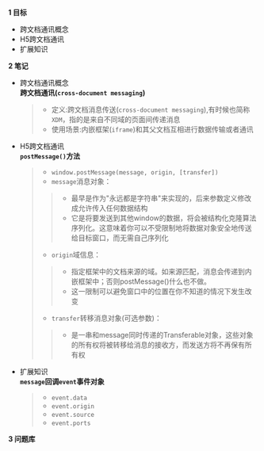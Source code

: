 **1 目标**
* 跨文档通讯概念
* H5跨文档通讯
* 扩展知识

**2 笔记**
* 跨文档通讯概念  
    **跨文档通讯(`cross-document messaging`)**
    > * 定义:跨文档消息传送(`cross-document messaging`),有时候也简称`XDM`，指的是来自不同域的页面间传递消息
    > * 使用场景:内嵌框架(`iframe`)和其父文档互相进行数据传输或者通讯

* H5跨文档通讯  
    **`postMessage()`方法**
    > * `window.postMessage(message, origin, [transfer])`  
    > * `message`消息对象：  
    >> * 最早是作为"永远都是字符串"来实现的，后来参数定义修改成允许传入任何数据结构  
    >> * 它是将要发送到其他window的数据，将会被结构化克隆算法序列化。这意味着你可以不受限制地将数据对象安全地传送给目标窗口，而无需自己序列化
    > * `origin`域信息：  
    >> * 指定框架中的文档来源的域。如来源匹配，消息会传递到内嵌框架中；否则postMessage()什么也不做。  
    >> * 这一限制可以避免窗口中的位置在你不知道的情况下发生改变  
    > * `transfer`转移消息对象(可选参数)：  
    >> * 是一串和message同时传递的Transferable对象，这些对象的所有权将被转移给消息的接收方，而发送方将不再保有所有权  

* 扩展知识  
    **`message`回调`event`事件对象**
    > * `event.data`  
    > * `event.origin`  
    > * `event.source`  
    > * `event.ports`  

**3 问题库**
